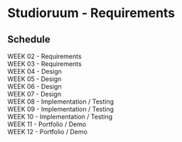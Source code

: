# Studioruum - Requirements

Schedule
--------
WEEK 02 - Requirements  
WEEK 03 - Requirements  
WEEK 04 - Design  
WEEK 05 - Design  
WEEK 06 - Design  
WEEK 07 - Design  
WEEK 08 - Implementation / Testing  
WEEK 09 - Implementation / Testing  
WEEK 10 - Implementation / Testing  
WEEK 11 - Portfolio / Demo  
WEEK 12 - Portfolio / Demo  
